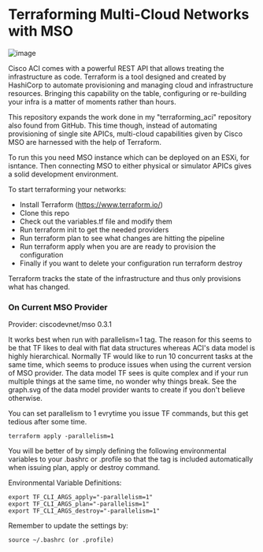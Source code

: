 # Terraforming Multi-Cloud Networks with MSO

![image](terraforming.jpg)

Cisco ACI comes with a powerful REST API that allows treating the infrastructure as code. Terraform is a tool designed and created by HashiCorp to automate provisioning and managing cloud and infrastructure resources. Bringing this capability on the table, configuring or re-building your infra is a matter of moments rather than hours.

This repository expands the work done in my "terraforming_aci" repository also found from GitHub. This time though, instead of automating provisioning of single site APICs, multi-cloud capabilities given by Cisco MSO are harnessed with the help of Terraform. 

To run this you need MSO instance which can be deployed on an ESXi, for isntance. Then connecting MSO to either physical or simulator APICs gives a solid development environment. 

To start terraforming your networks:
- Install Terraform (https://www.terraform.io/)
- Clone this repo
- Check out the variables.tf file and modify them
- Run terraform init to get the needed providers
- Run terraform plan to see what changes are hitting the pipeline
- Run terraform apply when you are are ready to provision the configuration
- Finally if you want to delete your configuration run terraform destroy

Terraform tracks the state of the infrastructure and thus only provisions what has changed.

### On Current MSO Provider 

Provider: ciscodevnet/mso 0.3.1

It works best when run with parallelism=1 tag. The reason for this seems to be 
that TF likes to deal with flat data structures whereas ACI's data model is 
highly hierarchical. Normally TF would like to run 10 concurrent tasks at the 
same time, which seems to produce issues when using the current version of MSO
provider. The data model TF sees is quite complex and if your run multiple 
things at the same time, no wonder why things break. See the graph.svg of the 
data model provider wants to create if you don't believe otherwise. 

You can set parallelism to 1 evrytime you issue TF commands, but this get
tedious after some time.

```
terraform apply -parallelism=1
```

You will be better of by simply defining the following environmental variables 
to your .bashrc or .profile so that the tag is included automatically when 
issuing plan, apply or destroy command.

Environmental Variable Definitions:
```
export TF_CLI_ARGS_apply="-parallelism=1"
export TF_CLI_ARGS_plan="-parallelism=1"
export TF_CLI_ARGS_destroy="-parallelism=1"
```

Remember to update the settings by:
```
source ~/.bashrc (or .profile)
```